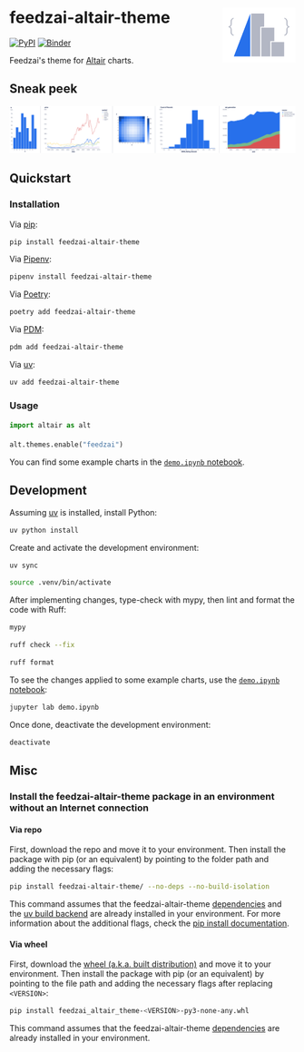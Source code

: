 # feedzai-altair-theme <img align="right" src="https://raw.githubusercontent.com/feedzai/feedzai-altair-theme/master/assets/logo.svg" height="96" />

[![PyPI](https://img.shields.io/pypi/v/feedzai-altair-theme)](https://pypi.org/project/feedzai-altair-theme/) [![Binder](https://mybinder.org/badge_logo.svg)](https://mybinder.org/v2/gh/feedzai/feedzai-altair-theme/master?labpath=demo.ipynb)

Feedzai's theme for [Altair](https://github.com/altair-viz/altair) charts.

## Sneak peek

![Examples of charts with the feedzai-altair-theme applied](https://raw.githubusercontent.com/feedzai/feedzai-altair-theme/master/assets/header.svg)

## Quickstart

### Installation

Via [pip](https://github.com/pypa/pip):

```bash
pip install feedzai-altair-theme
```

Via [Pipenv](https://pipenv.pypa.io/):

```bash
pipenv install feedzai-altair-theme
```

Via [Poetry](https://python-poetry.org/):

```bash
poetry add feedzai-altair-theme
```

Via [PDM](https://pdm.fming.dev/):

```bash
pdm add feedzai-altair-theme
```

Via [uv](https://docs.astral.sh/uv/):

```bash
uv add feedzai-altair-theme
```

### Usage

```python
import altair as alt

alt.themes.enable("feedzai")
```

You can find some example charts in the [`demo.ipynb` notebook](demo.ipynb).

## Development

Assuming [uv](https://docs.astral.sh/uv/getting-started/installation/) is installed, install Python:

```bash
uv python install
```

Create and activate the development environment:

```bash
uv sync
```

```bash
source .venv/bin/activate
```

After implementing changes, type-check with mypy, then lint and format the code with Ruff:

```bash
mypy
```

```bash
ruff check --fix
```

```bash
ruff format
```

To see the changes applied to some example charts, use the [`demo.ipynb` notebook](demo.ipynb):

```bash
jupyter lab demo.ipynb
```

Once done, deactivate the development environment:

```bash
deactivate
```

## Misc

### Install the feedzai-altair-theme package in an environment without an Internet connection

#### Via repo

First, download the repo and move it to your environment. Then install the package with pip (or an equivalent) by pointing to the folder path and adding the necessary flags:

```bash
pip install feedzai-altair-theme/ --no-deps --no-build-isolation
```

This command assumes that the feedzai-altair-theme [dependencies](https://github.com/feedzai/feedzai-altair-theme/blob/master/pyproject.toml) and the [uv build backend](https://docs.astral.sh/uv/concepts/build-backend/) are already installed in your environment. For more information about the additional flags, check the [pip install documentation](https://pip.pypa.io/en/stable/cli/pip_install/).

#### Via wheel

First, download the [wheel (a.k.a. built distribution)](https://pypi.org/project/feedzai-altair-theme/#files) and move it to your environment. Then install the package with pip (or an equivalent) by pointing to the file path and adding the necessary flags after replacing `<VERSION>`:

```bash
pip install feedzai_altair_theme-<VERSION>-py3-none-any.whl
```

This command assumes that the feedzai-altair-theme [dependencies](https://github.com/feedzai/feedzai-altair-theme/blob/master/pyproject.toml) are already installed in your environment.
